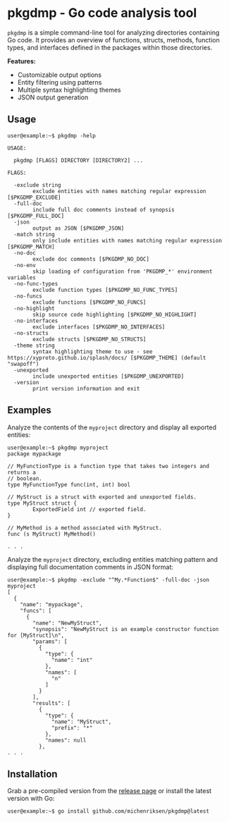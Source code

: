 # pkgdmp - Go code analysis tool

`pkgdmp` is a simple command-line tool for analyzing directories containing Go code. It provides an overview of functions, structs, methods, function types, and interfaces defined in the packages within those directories.

**Features:**

- Customizable output options
- Entity filtering using patterns
- Multiple syntax highlighting themes
- JSON output generation

## Usage

```console
user@example:~$ pkgdmp -help

USAGE:

  pkgdmp [FLAGS] DIRECTORY [DIRECTORY2] ...

FLAGS:

  -exclude string
        exclude entities with names matching regular expression [$PKGDMP_EXCLUDE]
  -full-doc
        include full doc comments instead of synopsis [$PKGDMP_FULL_DOC]
  -json
        output as JSON [$PKGDMP_JSON]
  -match string
        only include entities with names matching regular expression [$PKGDMP_MATCH]
  -no-doc
        exclude doc comments [$PKGDMP_NO_DOC]
  -no-env
        skip loading of configuration from 'PKGDMP_*' environment variables
  -no-func-types
        exclude function types [$PKGDMP_NO_FUNC_TYPES]
  -no-funcs
        exclude functions [$PKGDMP_NO_FUNCS]
  -no-highlight
        skip source code highlighting [$PKGDMP_NO_HIGHLIGHT]
  -no-interfaces
        exclude interfaces [$PKGDMP_NO_INTERFACES]
  -no-structs
        exclude structs [$PKGDMP_NO_STRUCTS]
  -theme string
        syntax highlighting theme to use - see https://xyproto.github.io/splash/docs/ [$PKGDMP_THEME] (default "swapoff")
  -unexported
        include unexported entities [$PKGDMP_UNEXPORTED]
  -version
        print version information and exit
```

## Examples

Analyze the contents of the `myproject` directory and display all exported entities:

```console
user@example:~$ pkgdmp myproject
package mypackage

// MyFunctionType is a function type that takes two integers and returns a
// boolean.
type MyFunctionType func(int, int) bool

// MyStruct is a struct with exported and unexported fields.
type MyStruct struct {
        ExportedField int // exported field.
}

// MyMethod is a method associated with MyStruct.
func (s MyStruct) MyMethod()

. . .
```

Analyze the `myproject` directory, excluding entities matching pattern and displaying full documentation comments in JSON format:

```console
user@example:~$ pkgdmp -exclude "^My.*Function$" -full-doc -json myproject
[
  {
    "name": "mypackage",
    "funcs": [
      {
        "name": "NewMyStruct",
        "synopsis": "NewMyStruct is an example constructor function for [MyStruct]\n",
        "params": [
          {
            "type": {
              "name": "int"
            },
            "names": [
              "n"
            ]
          }
        ],
        "results": [
          {
            "type": {
              "name": "MyStruct",
              "prefix": "*"
            },
            "names": null
          },
. . .
```

## Installation

Grab a pre-compiled version from the [release page](https://github.com/michenriksen/pkgdmp/releases) or install the latest version with Go:

```console
user@example:~$ go install github.com/michenriksen/pkgdmp@latest
```
